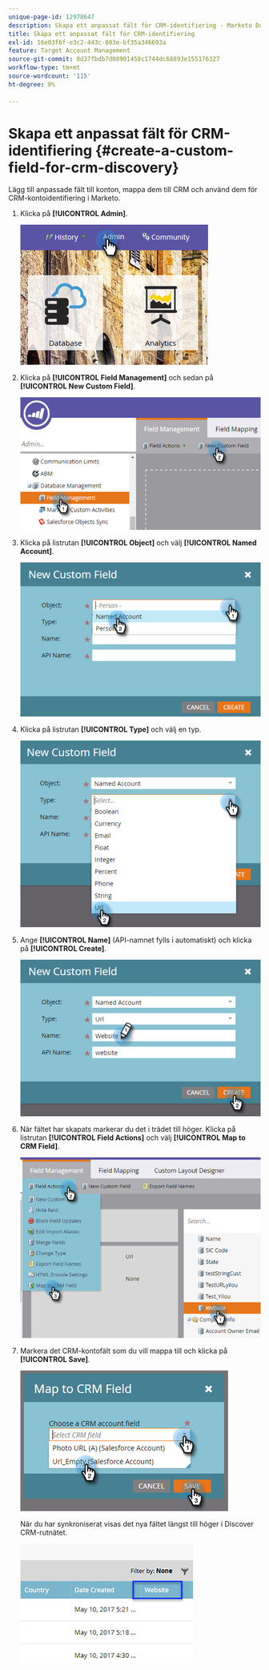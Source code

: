 ```yaml
---
unique-page-id: 12978647
description: Skapa ett anpassat fält för CRM-identifiering - Marketo Docs - produktdokumentation
title: Skapa ett anpassat fält för CRM-identifiering
exl-id: 16e03f6f-e3c2-443c-803e-bf35a346693a
feature: Target Account Management
source-git-commit: 0d37fbdb7d08901458c1744dc68893e155176327
workflow-type: tm+mt
source-wordcount: '115'
ht-degree: 0%

---
```


# Skapa ett anpassat fält för CRM-identifiering {#create-a-custom-field-for-crm-discovery}

Lägg till anpassade fält till konton, mappa dem till CRM och använd dem för CRM-kontoidentifiering i Marketo.

1. Klicka på **[!UICONTROL Admin]**.

   ![](assets/admin.png)

1. Klicka på **[!UICONTROL Field Management]** och sedan på **[!UICONTROL New Custom Field]**.

   ![](assets/two-4.png)

1. Klicka på listrutan **[!UICONTROL Object]** och välj **[!UICONTROL Named Account]**.

   ![](assets/three-3.png)

1. Klicka på listrutan **[!UICONTROL Type]** och välj en typ.

   ![](assets/four-3.png)

1. Ange **[!UICONTROL Name]** (API-namnet fylls i automatiskt) och klicka på **[!UICONTROL Create]**.

   ![](assets/five-3.png)

1. När fältet har skapats markerar du det i trädet till höger. Klicka på listrutan **[!UICONTROL Field Actions]** och välj **[!UICONTROL Map to CRM Field]**.

   ![](assets/six-2.png)

1. Markera det CRM-kontofält som du vill mappa till och klicka på **[!UICONTROL Save]**.

   ![](assets/seven-1.png)

   När du har synkroniserat visas det nya fältet längst till höger i Discover CRM-rutnätet.

   ![](assets/eight.png)
